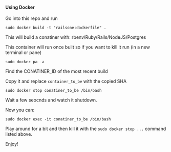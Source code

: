 #### Using Docker

Go into this repo and run

```sudo docker build -t "railsone:dockerfile" .```

This will build a conatiner with: rbenv/Ruby/Rails/NodeJS/Postgres

This container will run once built so if you want to kill it run (in a new terminal or pane)

```sudo docker pa -a```

Find the CONATINER_ID of the most recent build

Copy it and replace ```container_to_be``` with the copied SHA

```sudo docker stop conatiner_to_be /bin/bash```

Wait a few seocnds and watch it shutdown.

Now you can:

```sudo docker exec -it conatiner_to_be /bin/bash```

Play around for a bit and then kill it with the ```sudo docker stop ...``` command listed above.

Enjoy!



